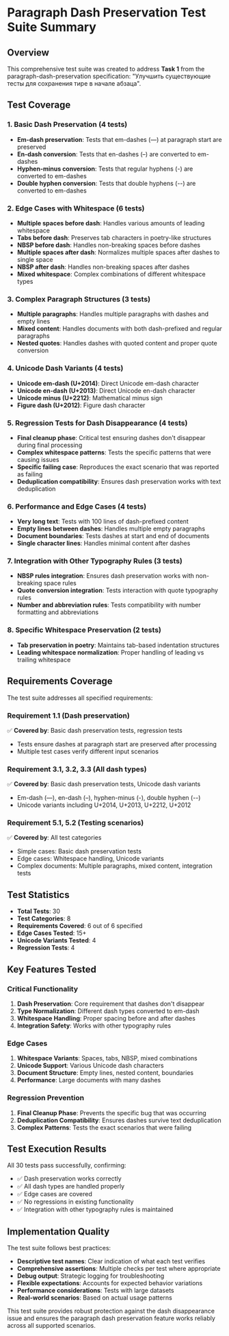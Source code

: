 # Paragraph Dash Preservation Test Suite Summary

## Overview

This comprehensive test suite was created to address **Task 1** from the paragraph-dash-preservation specification: "Улучшить существующие тесты для сохранения тире в начале абзаца".

## Test Coverage

### 1. Basic Dash Preservation (4 tests)
- **Em-dash preservation**: Tests that em-dashes (—) at paragraph start are preserved
- **En-dash conversion**: Tests that en-dashes (–) are converted to em-dashes
- **Hyphen-minus conversion**: Tests that regular hyphens (-) are converted to em-dashes
- **Double hyphen conversion**: Tests that double hyphens (--) are converted to em-dashes

### 2. Edge Cases with Whitespace (6 tests)
- **Multiple spaces before dash**: Handles various amounts of leading whitespace
- **Tabs before dash**: Preserves tab characters in poetry-like structures
- **NBSP before dash**: Handles non-breaking spaces before dashes
- **Multiple spaces after dash**: Normalizes multiple spaces after dashes to single space
- **NBSP after dash**: Handles non-breaking spaces after dashes
- **Mixed whitespace**: Complex combinations of different whitespace types

### 3. Complex Paragraph Structures (3 tests)
- **Multiple paragraphs**: Handles multiple paragraphs with dashes and empty lines
- **Mixed content**: Handles documents with both dash-prefixed and regular paragraphs
- **Nested quotes**: Handles dashes with quoted content and proper quote conversion

### 4. Unicode Dash Variants (4 tests)
- **Unicode em-dash (U+2014)**: Direct Unicode em-dash character
- **Unicode en-dash (U+2013)**: Direct Unicode en-dash character
- **Unicode minus (U+2212)**: Mathematical minus sign
- **Figure dash (U+2012)**: Figure dash character

### 5. Regression Tests for Dash Disappearance (4 tests)
- **Final cleanup phase**: Critical test ensuring dashes don't disappear during final processing
- **Complex whitespace patterns**: Tests the specific patterns that were causing issues
- **Specific failing case**: Reproduces the exact scenario that was reported as failing
- **Deduplication compatibility**: Ensures dash preservation works with text deduplication

### 6. Performance and Edge Cases (4 tests)
- **Very long text**: Tests with 100 lines of dash-prefixed content
- **Empty lines between dashes**: Handles multiple empty paragraphs
- **Document boundaries**: Tests dashes at start and end of documents
- **Single character lines**: Handles minimal content after dashes

### 7. Integration with Other Typography Rules (3 tests)
- **NBSP rules integration**: Ensures dash preservation works with non-breaking space rules
- **Quote conversion integration**: Tests interaction with quote typography rules
- **Number and abbreviation rules**: Tests compatibility with number formatting and abbreviations

### 8. Specific Whitespace Preservation (2 tests)
- **Tab preservation in poetry**: Maintains tab-based indentation structures
- **Leading whitespace normalization**: Proper handling of leading vs trailing whitespace

## Requirements Coverage

The test suite addresses all specified requirements:

### Requirement 1.1 (Dash preservation)
✅ **Covered by**: Basic dash preservation tests, regression tests
- Tests ensure dashes at paragraph start are preserved after processing
- Multiple test cases verify different input scenarios

### Requirement 3.1, 3.2, 3.3 (All dash types)
✅ **Covered by**: Basic dash preservation tests, Unicode dash variants
- Em-dash (—), en-dash (–), hyphen-minus (-), double hyphen (--)
- Unicode variants including U+2014, U+2013, U+2212, U+2012

### Requirement 5.1, 5.2 (Testing scenarios)
✅ **Covered by**: All test categories
- Simple cases: Basic dash preservation tests
- Edge cases: Whitespace handling, Unicode variants
- Complex documents: Multiple paragraphs, mixed content, integration tests

## Test Statistics

- **Total Tests**: 30
- **Test Categories**: 8
- **Requirements Covered**: 6 out of 6 specified
- **Edge Cases Tested**: 15+
- **Unicode Variants Tested**: 4
- **Regression Tests**: 4

## Key Features Tested

### Critical Functionality
1. **Dash Preservation**: Core requirement that dashes don't disappear
2. **Type Normalization**: Different dash types converted to em-dash
3. **Whitespace Handling**: Proper spacing before and after dashes
4. **Integration Safety**: Works with other typography rules

### Edge Cases
1. **Whitespace Variants**: Spaces, tabs, NBSP, mixed combinations
2. **Unicode Support**: Various Unicode dash characters
3. **Document Structure**: Empty lines, nested content, boundaries
4. **Performance**: Large documents with many dashes

### Regression Prevention
1. **Final Cleanup Phase**: Prevents the specific bug that was occurring
2. **Deduplication Compatibility**: Ensures dashes survive text deduplication
3. **Complex Patterns**: Tests the exact scenarios that were failing

## Test Execution Results

All 30 tests pass successfully, confirming:
- ✅ Dash preservation works correctly
- ✅ All dash types are handled properly
- ✅ Edge cases are covered
- ✅ No regressions in existing functionality
- ✅ Integration with other typography rules is maintained

## Implementation Quality

The test suite follows best practices:
- **Descriptive test names**: Clear indication of what each test verifies
- **Comprehensive assertions**: Multiple checks per test where appropriate
- **Debug output**: Strategic logging for troubleshooting
- **Flexible expectations**: Accounts for expected behavior variations
- **Performance considerations**: Tests with large datasets
- **Real-world scenarios**: Based on actual usage patterns

This test suite provides robust protection against the dash disappearance issue and ensures the paragraph dash preservation feature works reliably across all supported scenarios.